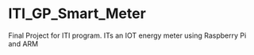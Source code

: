# ITI_GP_Smart_Meter
 Final Project for ITI program. ITs an IOT energy meter using Raspberry Pi and ARM
